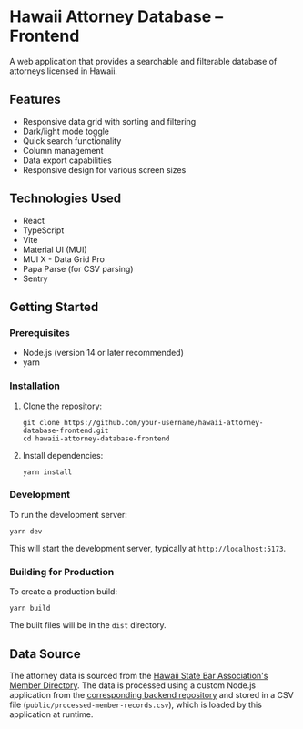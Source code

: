 # Hawaii Attorney Database – Frontend

A web application that provides a searchable and filterable database of attorneys licensed in Hawaii.

## Features

- Responsive data grid with sorting and filtering
- Dark/light mode toggle
- Quick search functionality
- Column management
- Data export capabilities
- Responsive design for various screen sizes

## Technologies Used

- React
- TypeScript
- Vite
- Material UI (MUI)
- MUI X - Data Grid Pro
- Papa Parse (for CSV parsing)
- Sentry

## Getting Started

### Prerequisites

- Node.js (version 14 or later recommended)
- yarn

### Installation

1. Clone the repository:

   ```
   git clone https://github.com/your-username/hawaii-attorney-database-frontend.git
   cd hawaii-attorney-database-frontend
   ```

2. Install dependencies:
   ```
   yarn install
   ```

### Development

To run the development server:

```
yarn dev
```

This will start the development server, typically at `http://localhost:5173`.

### Building for Production

To create a production build:

```
yarn build
```

The built files will be in the `dist` directory.

## Data Source

The attorney data is sourced from the [Hawaii State Bar Association's Member Directory](https://hsba.org/HSBA_2020/For_the_Public/Find_a_Lawyer/HSBA_2020/Public/Find_a_Lawyer.aspx). The data is processed using a custom Node.js application from the [corresponding backend repository](https://github.com/bronsonavila/hawaii-attorney-database-backend) and stored in a CSV file (`public/processed-member-records.csv`), which is loaded by this application at runtime.
